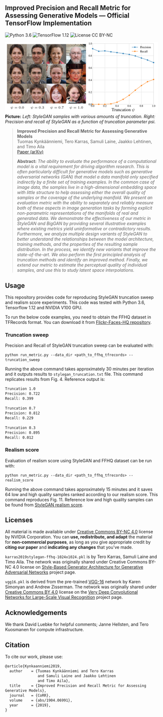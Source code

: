 ## Improved Precision and Recall Metric for Assessing Generative Models &mdash; Official TensorFlow Implementation 
![Python 3.6](https://img.shields.io/badge/python-3.6-green.svg?style=plastic)
![TensorFlow 1.12](https://img.shields.io/badge/tensorflow-1.12-green.svg?style=plastic)
![License CC BY-NC](https://img.shields.io/badge/license-CC_BY--NC-green.svg?style=plastic)

![Teaser image](./teaser-image.png)
**Picture:** *Left: StyleGAN samples with various amounts of truncation. Right: Precision and recall of StyleGAN as a function of truncation parameter psi.*

> **Improved Precision and Recall Metric for Assessing Generative Models**<br>
> Tuomas Kynkäänniemi, Tero Karras, Samuli Laine, Jaakko Lehtinen, and Timo Aila<br>
> [Paper (arXiv)](https://arxiv.org/abs/1904.06991)
>
> **Abstract:** *The ability to evaluate the performance of a computational model is a vital requirement for driving algorithm research. This is often particularly difficult for generative models such as generative adversarial networks (GAN) that model a data manifold only specified indirectly by a finite set of training examples. In the common case of image data, the samples live in a high-dimensional embedding space with little structure to help assessing either the overall quality of samples or the coverage of the underlying manifold. We present an evaluation metric with the ability to separately and reliably measure both of these aspects in image generation tasks by forming explicit non-parametric representations of the manifolds of real and generated data. We demonstrate the effectiveness of our metric in StyleGAN and BigGAN by providing several illustrative examples where existing metrics yield uninformative or contradictory results. Furthermore, we analyze multiple design variants of StyleGAN to better understand the relationships between the model architecture, training methods, and the properties of the resulting sample distribution. In the process, we identify new variants that improve the state-of-the-art. We also perform the first principled analysis of truncation methods and identify an improved method. Finally, we extend our metric to estimate the perceptual quality of individual samples, and use this to study latent space interpolations.*

## Usage

This repository provides code for reproducing StyleGAN truncation sweep and realism score experiments. This code was tested with Python 3.6, Tensorflow 1.12 and NVIDIA V100 GPU.

To run the below code examples, you need to obtain the FFHQ dataset in TFRecords format. You can download it from [Flickr-Faces-HQ repository](http://stylegan.xyz/ffhq).

### Truncation sweep

Precision and Recall of StyleGAN truncation sweep can be evaluated with:

```
python run_metric.py --data_dir <path_to_ffhq_tfrecords> --truncation_sweep
```

Running the above command takes approximately 30 minutes per iteration and it outputs results to `stylegan_truncation.txt` file. This command replicates results from Fig. 4. Reference output is:

```
Truncation 1.0
Precision: 0.722
Recall: 0.399

Truncation 0.7
Precision: 0.812
Recall: 0.229

Truncation 0.3
Precision: 0.895
Recall: 0.012
```

### Realism score

Evaluation of realism score using StyleGAN and FFHQ dataset can be run with:

```
python run_metric.py --data_dir <path_to_ffhq_tfrecords> --realism_score
```

Running the above command takes approximately 15 minutes and it saves 64 low and high quality samples ranked according to our realism score. This command reproduces Fig. 11. Reference low and high quality samples can be found from [StyleGAN realism score](https://drive.google.com/open?id=1Dkapp3cw_Or9Nam_urwdQKdf5B9huUSW).

## Licenses

All material is made available under [Creative Commons BY-NC 4.0](https://creativecommons.org/licenses/by-nc/4.0/) license by NVIDIA Corporation. You can **use, redistribute, and adapt** the material for **non-commercial purposes**, as long as you give appropriate credit by **citing our paper** and **indicating any changes** that you've made.

`karras2019stylegan-ffhq-1024x1024.pkl` is by Tero Karras, Samuli Laine and Timo Aila.
The network was originally shared under Creative Commons BY-NC 4.0 license on [Style-Based Generator
Architecture for Generative Adversarial Networks](https://github.com/NVlabs/stylegan) project page.

`vgg16.pkl` is derived from the pre-trained [VGG-16](https://arxiv.org/abs/1409.1556) network by Karen Simonyan and Andrew Zisserman. The network was originally shared under [Creative Commons BY 4.0](https://creativecommons.org/licenses/by/4.0/) license on the [Very Deep Convolutional Networks for Large-Scale Visual Recognition](http://www.robots.ox.ac.uk/~vgg/research/very_deep/) project page.

## Acknowledgements

We thank David Luebke for helpful comments; Janne Hellsten, and Tero Kuosmanen for compute infrastructure.

## Citation

To cite our work, please use:

```
@article{Kynkaanniemi2019,
  author    = {Tuomas Kynkäänniemi and Tero Karras
               and Samuli Laine and Jaakko Lehtinen
               and Timo Aila},
  title     = {Improved Precision and Recall Metric for Assessing Generative Models},
  journal   = {CoRR},
  volume    = {abs/1904.06991},
  year      = {2019},
}
```
